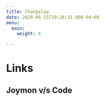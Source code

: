 ```yaml
---
title: Changelog
date: 2020-06-15T19:28:31.000-04:00
menu:
  main:
    weight: 4

---
```

# Links

## Joymon v/s Code